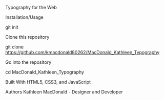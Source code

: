 Typography for the Web

Installation/Usage

git init

Clone this repository

git clone https://github.com/kmacdonald80262/MacDonald_Kathleen_Typography

Go into the repository

cd MacDonald_Kathleen_Typography


Built With
HTML5, CSS3, and JavaScript


Authors
Kathleen MacDonald - Designer and Developer
